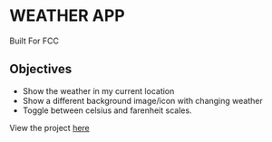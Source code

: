# WEATHER APP 

Built For FCC

## Objectives

* Show the weather in my current location
* Show a different background image/icon with changing weather
* Toggle between celsius and farenheit scales.

View the project [here](https://codepen.io/KaranjaMutahi/full/WpdbYB/)
